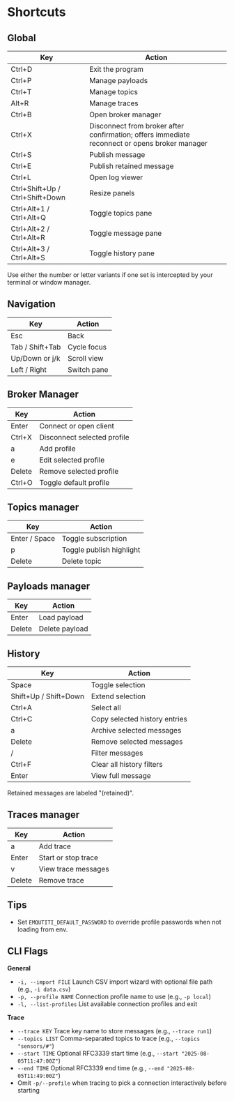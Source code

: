 # Shortcuts

## Global

| Key | Action |
| --- | ------ |
| Ctrl+D | Exit the program |
| Ctrl+P | Manage payloads |
| Ctrl+T | Manage topics |
| Alt+R | Manage traces |
| Ctrl+B | Open broker manager |
| Ctrl+X | Disconnect from broker after confirmation; offers immediate reconnect or opens broker manager |
| Ctrl+S | Publish message |
| Ctrl+E | Publish retained message |
| Ctrl+L | Open log viewer |
| Ctrl+Shift+Up / Ctrl+Shift+Down | Resize panels |
| Ctrl+Alt+1 / Ctrl+Alt+Q | Toggle topics pane |
| Ctrl+Alt+2 / Ctrl+Alt+R | Toggle message pane |
| Ctrl+Alt+3 / Ctrl+Alt+S | Toggle history pane |

Use either the number or letter variants if one set is intercepted by your terminal or window manager.

## Navigation

| Key | Action |
| --- | ------ |
| Esc | Back |
| Tab / Shift+Tab | Cycle focus |
| Up/Down or j/k | Scroll view |
| Left / Right | Switch pane |

## Broker Manager

| Key | Action |
| --- | ------ |
| Enter | Connect or open client |
| Ctrl+X | Disconnect selected profile |
| a | Add profile |
| e | Edit selected profile |
| Delete | Remove selected profile |
| Ctrl+O | Toggle default profile |

## Topics manager

| Key | Action |
| --- | ------ |
| Enter / Space | Toggle subscription |
| p | Toggle publish highlight |
| Delete | Delete topic |

## Payloads manager

| Key | Action |
| --- | ------ |
| Enter | Load payload |
| Delete | Delete payload |

## History

| Key | Action |
| --- | ------ |
| Space | Toggle selection |
| Shift+Up / Shift+Down | Extend selection |
| Ctrl+A | Select all |
| Ctrl+C | Copy selected history entries |
| a | Archive selected messages |
| Delete | Remove selected messages |
| / | Filter messages |
| Ctrl+F | Clear all history filters |
| Enter | View full message |

Retained messages are labeled "(retained)".

## Traces manager

| Key | Action |
| --- | ------ |
| a | Add trace |
| Enter | Start or stop trace |
| v | View trace messages |
| Delete | Remove trace |

## Tips

- Set `EMQUTITI_DEFAULT_PASSWORD` to override profile passwords when not loading from env.

## CLI Flags

**General**

- `-i, --import FILE` Launch CSV import wizard with optional file path (e.g., `-i data.csv`)
- `-p, --profile NAME` Connection profile name to use (e.g., `-p local`)
- `-l, --list-profiles` List available connection profiles and exit

**Trace**

- `--trace KEY` Trace key name to store messages (e.g., `--trace run1`)
- `--topics LIST` Comma-separated topics to trace (e.g., `--topics "sensors/#"`)
- `--start TIME` Optional RFC3339 start time (e.g., `--start "2025-08-05T11:47:00Z"`)
- `--end TIME` Optional RFC3339 end time (e.g., `--end "2025-08-05T11:49:00Z"`)
- Omit `-p/--profile` when tracing to pick a connection interactively before starting
